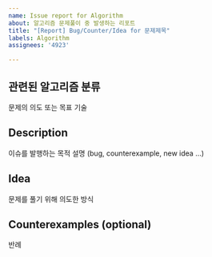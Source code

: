 ```yaml
---
name: Issue report for Algorithm
about: 알고리즘 문제풀이 중 발생하는 리포트
title: "[Report] Bug/Counter/Idea for 문제제목"
labels: Algorithm
assignees: '4923'

---
```


## 관련된 알고리즘 분류
문제의 의도 또는 목표 기술

## Description
이슈를 발행하는 목적 설명 (bug, counterexample, new idea ...)

## Idea
문제를 풀기 위해 의도한 방식

## Counterexamples (optional)
반례
